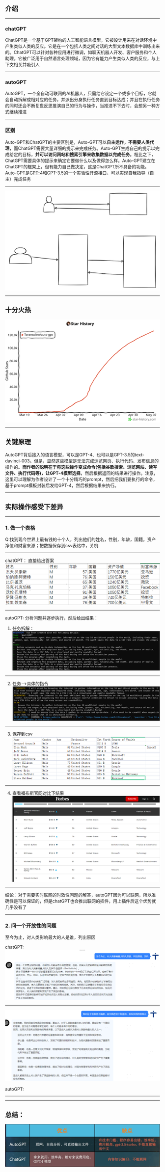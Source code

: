 ## 介绍

---

### chatGPT
ChatGPT是一个基于GPT架构的人工智能语言模型，它被设计用来在对话环境中产生类似人类的反应。它是在一个包括人类之间对话的大型文本数据库中训练出来的。ChatGPT可以针对各种应用进行微调，如聊天机器人开发、客户服务和个人助理。它被广泛用于自然语言处理领域，因为它有能力产生类似人类的反应，与上下文相关并吸引人

---

### autoGPT
AutoGPT，一个全自动可联网的AI机器人，只需给它设定一个或多个目标，它就会自动拆解成相对应的任务，并派出分身执行任务直到目标达成；并且在执行任务的同时还会不断复盘反思推演自己的行为与操作，当推进不下去时，会想另一种方式继续推进

---

### 区别
Auto-GPT和ChatGPT的主要区别是，Auto-GPT可以**自主运作，不需要人类代理**，而ChatGPT需要大量详细的提示来完成任务。Auto-GPT生成自己的提示以完成给定的目标，**并可以访问网站和搜索引擎来收集数据以完成任务**。相比之下，ChatGPT需要具体的提示来确定它要做什么以及做得怎么样。Auto-GPT建立在ChatGPT的框架上，但有能力自己做决定，这是ChatGPT所不具备的功能。Auto-GPT是[GPT-4](https://www.wbolt.com/how-to-use-gpt-4-free.html)和GPT-3.5的一个实验性开源接口，可以实现自我指导（自主）完成任务

---
![autoGPT区别](assets/autoGPT区别.svg)

---
## 十分火热
![autoGPTstar](assets/autoGPTstar.svg)


---
## 关键原理
AutoGPT背后接入的语言模型，可以是GPT-4、也可以是GPT-3.5的text-davinci-003。但是，显然这些模型是无法完成浏览网页、执行代码、发布信息的操作的。**而作者的聪明在于将这些操作变成命令(包括谷歌搜索、浏览网站、读写文件、执行代码等)，让GPT-4模型选择**，然后根据返回的结果进行操作。注意，这里可以理解为作者设计了一个十分精巧的prompt，然后把我们要执行的命令，基于prompt模板封装后发给GPT-4，然后根据结果来执行。

---
## 实际操作感受下差异

---

### 1. 做一个表格
Q:找到现今世界上最有钱的十个人，列出他们的姓名，性别，年龄，国籍，资产净值和财富来源；把数据保存到csv表格中，关机

---

chatGPT：
直接给出答案
![](assets/topRichByChatGPT.png)

---
autoGPT:
分析问题并逐步执行，然后给出结果：

1. 任务拆解：
![](assets/拆解目标.png)

---

2. 任务-->具体的指令
![](assets/autogpt-任务到指令.png)

---

3. 保存到csv
![](assets/topRichByAutoGPT.png)

---

4. 查看福布斯官网对比下结果
![](assets/forbes.png)

---

结论：对于需要实时联网的时效性问题的解答，autoGPT因为可以联网，所以准确性是可以保证的，但是chatGPT也会推出联网的插件，用上插件后这个优势就几乎没有了

---

### 2. 问一个开放性的问题
至今为止，对人类影响最大的人是谁，列出原因

chatGPT:
![](assets/开放性问题-chat1.png)

---

![](开放性问题-chat2.png)

autoGPT:

---

---
## 总结：
![autoGPT总结](assets/autoGPT总结.png)